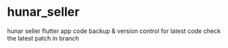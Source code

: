 # hunar_seller
hunar seller flutter app code backup &amp; version control 
for latest code check the latest patch in branch

